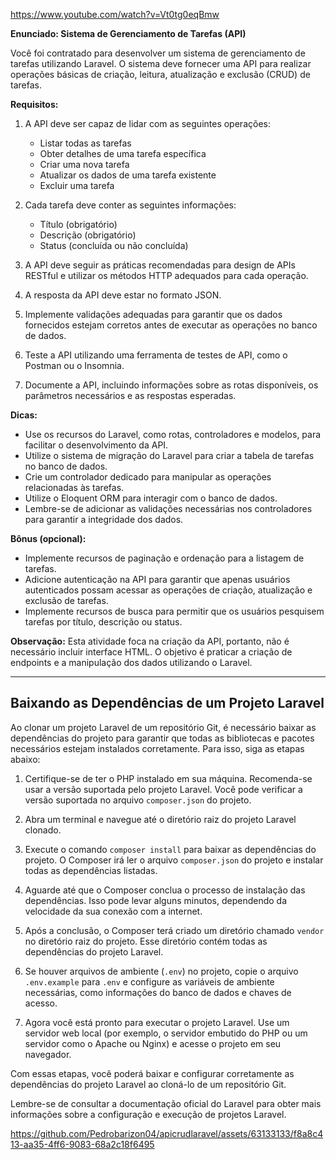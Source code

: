 
https://www.youtube.com/watch?v=Vt0tg0eqBmw



**Enunciado: Sistema de Gerenciamento de Tarefas (API)**

Você foi contratado para desenvolver um sistema de gerenciamento de tarefas utilizando Laravel. O sistema deve fornecer uma API para realizar operações básicas de criação, leitura, atualização e exclusão (CRUD) de tarefas.

**Requisitos:**

1. A API deve ser capaz de lidar com as seguintes operações:
   - Listar todas as tarefas
   - Obter detalhes de uma tarefa específica
   - Criar uma nova tarefa
   - Atualizar os dados de uma tarefa existente
   - Excluir uma tarefa

2. Cada tarefa deve conter as seguintes informações:
   - Título (obrigatório)
   - Descrição (obrigatório)
   - Status (concluída ou não concluída)

3. A API deve seguir as práticas recomendadas para design de APIs RESTful e utilizar os métodos HTTP adequados para cada operação.

4. A resposta da API deve estar no formato JSON.

5. Implemente validações adequadas para garantir que os dados fornecidos estejam corretos antes de executar as operações no banco de dados.

6. Teste a API utilizando uma ferramenta de testes de API, como o Postman ou o Insomnia.

7. Documente a API, incluindo informações sobre as rotas disponíveis, os parâmetros necessários e as respostas esperadas.

**Dicas:**

- Use os recursos do Laravel, como rotas, controladores e modelos, para facilitar o desenvolvimento da API.
- Utilize o sistema de migração do Laravel para criar a tabela de tarefas no banco de dados.
- Crie um controlador dedicado para manipular as operações relacionadas às tarefas.
- Utilize o Eloquent ORM para interagir com o banco de dados.
- Lembre-se de adicionar as validações necessárias nos controladores para garantir a integridade dos dados.

**Bônus (opcional):**

- Implemente recursos de paginação e ordenação para a listagem de tarefas.
- Adicione autenticação na API para garantir que apenas usuários autenticados possam acessar as operações de criação, atualização e exclusão de tarefas.
- Implemente recursos de busca para permitir que os usuários pesquisem tarefas por título, descrição ou status.

**Observação:** Esta atividade foca na criação da API, portanto, não é necessário incluir interface HTML. O objetivo é praticar a criação de endpoints e a manipulação dos dados utilizando o Laravel.

----


## Baixando as Dependências de um Projeto Laravel

Ao clonar um projeto Laravel de um repositório Git, é necessário baixar as dependências do projeto para garantir que todas as bibliotecas e pacotes necessários estejam instalados corretamente. Para isso, siga as etapas abaixo:

1. Certifique-se de ter o PHP instalado em sua máquina. Recomenda-se usar a versão suportada pelo projeto Laravel. Você pode verificar a versão suportada no arquivo `composer.json` do projeto.

2. Abra um terminal e navegue até o diretório raiz do projeto Laravel clonado.

3. Execute o comando `composer install` para baixar as dependências do projeto. O Composer irá ler o arquivo `composer.json` do projeto e instalar todas as dependências listadas.

4. Aguarde até que o Composer conclua o processo de instalação das dependências. Isso pode levar alguns minutos, dependendo da velocidade da sua conexão com a internet.

5. Após a conclusão, o Composer terá criado um diretório chamado `vendor` no diretório raiz do projeto. Esse diretório contém todas as dependências do projeto Laravel.

6. Se houver arquivos de ambiente (`.env`) no projeto, copie o arquivo `.env.example` para `.env` e configure as variáveis de ambiente necessárias, como informações do banco de dados e chaves de acesso.

7. Agora você está pronto para executar o projeto Laravel. Use um servidor web local (por exemplo, o servidor embutido do PHP ou um servidor como o Apache ou Nginx) e acesse o projeto em seu navegador.

Com essas etapas, você poderá baixar e configurar corretamente as dependências do projeto Laravel ao cloná-lo de um repositório Git.

Lembre-se de consultar a documentação oficial do Laravel para obter mais informações sobre a configuração e execução de projetos Laravel.

https://github.com/Pedrobarizon04/apicrudlaravel/assets/63133133/f8a8c413-aa35-4ff6-9083-68a2c18f6495




